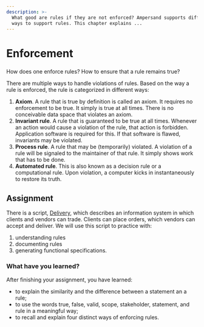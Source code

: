 ```yaml
---
description: >-
  What good are rules if they are not enforced? Ampersand supports different
  ways to support rules. This chapter explains ...
---
```


# Enforcement



### 

How does one enforce rules? How to ensure that a rule remains true?

There are multiple ways to handle violations of rules. Based on the way a rule is enforced, the rule is categorized in different ways:

1. **Axiom**. A rule that is true by definition is called an axiom. It requires no enforcement to be true. It simply is true at all times. There is no conceivable data space that violates an axiom.
2. **Invariant rule**. A rule that is guaranteed to be true at all times. Whenever an action would cause a violation of the rule, that action is forbidden. Application software is required for this. If that software is flawed, invariants may be violated.
3. **Process rule**. A rule that may be \(temporarily\) violated. A violation of a rule will be signaled to the maintainer of that rule. It simply shows work that has to be done.
4. **Automated rule**. This is also known as a decision rule or a computational rule. Upon violation, a computer kicks in instantaneously to restore its truth.

### 

## Assignment

There is a script, [Delivery](../../../exercises/delivery.md), which describes an information system in which clients and vendors can trade. Clients can place orders, which vendors can accept and deliver. We will use this script to practice with:

1. understanding rules
2. documenting rules
3. generating functional specifications.

### What have you learned?

After finishing your assignment, you have learned:

* to explain the similarity and the difference between a statement an a rule;
* to use the words true, false, valid, scope, stakeholder, statement, and rule in a meaningful way;
* to recall and explain four distinct ways of enforcing rules.

